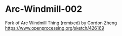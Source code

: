# Arc-Windmill-002
Fork of Arc Windmill Thing (remixed) by Gordon Zheng  https://www.openprocessing.org/sketch/426169
